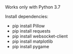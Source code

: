 Works only with Python 3.7

Install dependencies:

- pip install Pillow
- pip install requests
- pip install websocket-client
- pip install matplotlib
- pip install pygame
